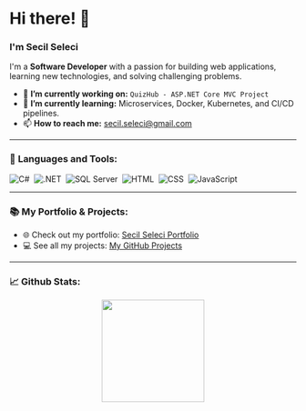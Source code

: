 # Hi there! 👋

### I'm Secil Seleci
I'm a **Software Developer** with a passion for building web applications, learning new technologies, and solving challenging problems.

- 🔭 **I’m currently working on:** `QuizHub - ASP.NET Core MVC Project`
- 🌱 **I’m currently learning:** Microservices, Docker, Kubernetes, and CI/CD pipelines.
- 📫 **How to reach me:** [secil.seleci@gmail.com](mailto:secil.seleci@gmail.com)

---

### 🌟 **Languages and Tools:**
![C#](https://img.shields.io/badge/-C%23-05122A?style=flat&logo=c-sharp)&nbsp;
![.NET](https://img.shields.io/badge/-.NET-05122A?style=flat&logo=dotnet)&nbsp;
![SQL Server](https://img.shields.io/badge/-SQL%20Server-05122A?style=flat&logo=microsoft-sql-server)&nbsp;
![HTML](https://img.shields.io/badge/-HTML-05122A?style=flat&logo=html5)&nbsp;
![CSS](https://img.shields.io/badge/-CSS-05122A?style=flat&logo=css3)&nbsp;
![JavaScript](https://img.shields.io/badge/-JavaScript-05122A?style=flat&logo=javascript)&nbsp;

---

### 📚 **My Portfolio & Projects:**
- 🌐 Check out my portfolio: [Secil Seleci Portfolio](https://secilseleci.my.canva.site/)
- 💻 See all my projects: [My GitHub Projects](https://github.com/secilseleci)

---

### 📈 **Github Stats:**
<p align="center">

  <img height="180em" src="https://github-readme-stats.vercel.app/api/top-langs/?username=secilseleci&show_icons=true&hide_border=true&layout=compact&langs_count=8"/>
</p>

